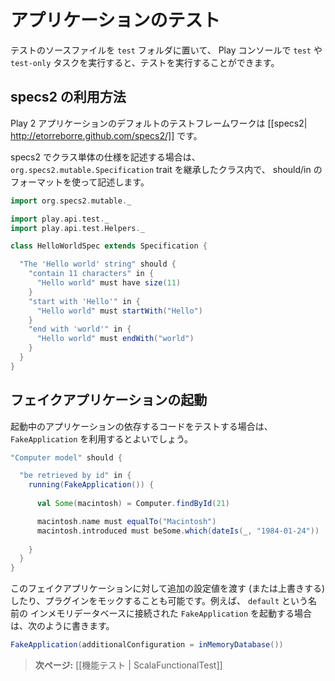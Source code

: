 <!--
# Testing your application
-->
# アプリケーションのテスト

<!--
Test source files must be placed in your application’s `test` folder. You can run them from the Play console using the `test` and `test-only` tasks.
-->
テストのソースファイルを `test` フォルダに置いて、 Play コンソールで `test` や `test-only` タスクを実行すると、テストを実行することができます。

<!--
## Using specs2
-->
## specs2 の利用方法

<!--
The default way to test a Play 2 application is by using [[specs2| http://etorreborre.github.com/specs2/]].
-->
Play 2 アプリケーションのデフォルトのテストフレームワークは [[specs2| http://etorreborre.github.com/specs2/]] です。

<!--
Unit specifications extend the `org.specs2.mutable.Specification` trait and are using the should/in format:
-->
specs2 でクラス単体の仕様を記述する場合は、`org.specs2.mutable.Specification` trait を継承したクラス内で、 should/in のフォーマットを使って記述します。

```scala
import org.specs2.mutable._

import play.api.test._
import play.api.test.Helpers._

class HelloWorldSpec extends Specification {

  "The 'Hello world' string" should {
    "contain 11 characters" in {
      "Hello world" must have size(11)
    }
    "start with 'Hello'" in {
      "Hello world" must startWith("Hello")
    }
    "end with 'world'" in {
      "Hello world" must endWith("world")
    }
  }
}
```

<!--
## Running in a fake application
-->
## フェイクアプリケーションの起動

<!--
If the code you want to test depends of a running application, you can easily create a `FakeApplication` on the fly:
-->
起動中のアプリケーションの依存するコードをテストする場合は、 `FakeApplication` を利用するとよいでしょう。

```scala
"Computer model" should {

  "be retrieved by id" in {
    running(FakeApplication()) {
  
      val Some(macintosh) = Computer.findById(21)

      macintosh.name must equalTo("Macintosh")
      macintosh.introduced must beSome.which(dateIs(_, "1984-01-24"))  
  
    }
  }
}
```

<!--
You can also pass (or override) additional configuration to the fake application, or mock any plug-in. For example to create a `FakeApplication` using a `default` in memory database:
-->
このフェイクアプリケーションに対して追加の設定値を渡す (または上書きする) したり、プラグインをモックすることも可能です。例えば、 `default` という名前の インメモリデータベースに接続された `FakeApplication` を起動する場合は、次のように書きます。

```scala
FakeApplication(additionalConfiguration = inMemoryDatabase())
```

<!--
> **Next:** [[Writing functional tests | ScalaFunctionalTest]]
-->
> **次ページ:** [[機能テスト | ScalaFunctionalTest]]